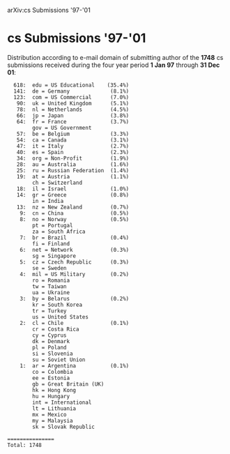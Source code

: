 arXiv:cs Submissions '97-'01

cs Submissions '97-'01
======================

Distribution according to e-mail domain of submitting author of the
**1748** cs submissions received during the four year period **1 Jan
97** through **31 Dec 01**:

      618:  edu = US Educational    (35.4%)
      141:  de = Germany             (8.1%)
      123:  com = US Commercial      (7.0%)
       90:  uk = United Kingdom      (5.1%)
       78:  nl = Netherlands         (4.5%)
       66:  jp = Japan               (3.8%)
       64:  fr = France              (3.7%)
            gov = US Government
       57:  be = Belgium             (3.3%)
       54:  ca = Canada              (3.1%)
       47:  it = Italy               (2.7%)
       40:  es = Spain               (2.3%)
       34:  org = Non-Profit         (1.9%)
       28:  au = Australia           (1.6%)
       25:  ru = Russian Federation  (1.4%)
       19:  at = Austria             (1.1%)
            ch = Switzerland
       18:  il = Israel              (1.0%)
       14:  gr = Greece              (0.8%)
            in = India
       13:  nz = New Zealand         (0.7%)
        9:  cn = China               (0.5%)
        8:  no = Norway              (0.5%)
            pt = Portugal
            za = South Africa
        7:  br = Brazil              (0.4%)
            fi = Finland
        6:  net = Network            (0.3%)
            sg = Singapore
        5:  cz = Czech Republic      (0.3%)
            se = Sweden
        4:  mil = US Military        (0.2%)
            ro = Romania
            tw = Taiwan
            ua = Ukraine
        3:  by = Belarus             (0.2%)
            kr = South Korea
            tr = Turkey
            us = United States
        2:  cl = Chile               (0.1%)
            cr = Costa Rica
            cy = Cyprus
            dk = Denmark
            pl = Poland
            si = Slovenia
            su = Soviet Union
        1:  ar = Argentina           (0.1%)
            co = Colombia
            ee = Estonia
            gb = Great Britain (UK)
            hk = Hong Kong
            hu = Hungary
            int = International
            lt = Lithuania
            mx = Mexico
            my = Malaysia
            sk = Slovak Republic

    ===============
    Total: 1748
